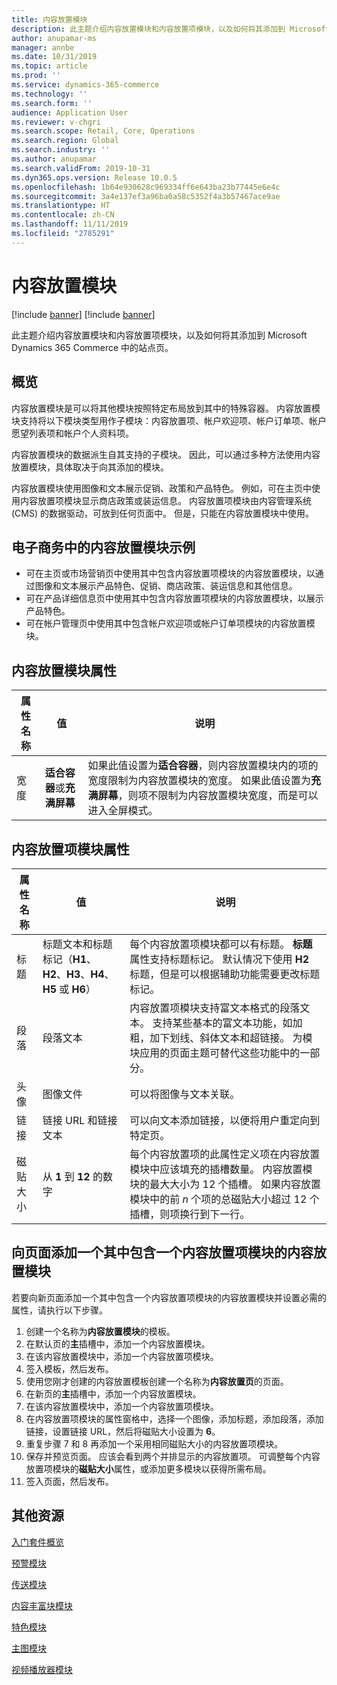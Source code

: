```yaml
---
title: 内容放置模块
description: 此主题介绍内容放置模块和内容放置项模块，以及如何将其添加到 Microsoft Dynamics 365 Commerce 中的站点页。
author: anupamar-ms
manager: annbe
ms.date: 10/31/2019
ms.topic: article
ms.prod: ''
ms.service: dynamics-365-commerce
ms.technology: ''
ms.search.form: ''
audience: Application User
ms.reviewer: v-chgri
ms.search.scope: Retail, Core, Operations
ms.search.region: Global
ms.search.industry: ''
ms.author: anupamar
ms.search.validFrom: 2019-10-31
ms.dyn365.ops.version: Release 10.0.5
ms.openlocfilehash: 1b64e930628c969334ff6e643ba23b77445e6e4c
ms.sourcegitcommit: 3a4e137ef3a96ba0a58c5352f4a3b57467ace9ae
ms.translationtype: HT
ms.contentlocale: zh-CN
ms.lasthandoff: 11/11/2019
ms.locfileid: "2785291"
---
```

# <a name="content-placement-module"></a>内容放置模块

[!include [banner](includes/preview-banner.md)]
[!include [banner](includes/banner.md)]

此主题介绍内容放置模块和内容放置项模块，以及如何将其添加到 Microsoft Dynamics 365 Commerce 中的站点页。

## <a name="overview"></a>概览

内容放置模块是可以将其他模块按照特定布局放到其中的特殊容器。 内容放置模块支持将以下模块类型用作子模块：内容放置项、帐户欢迎项、帐户订单项、帐户愿望列表项和帐户个人资料项。

内容放置模块的数据派生自其支持的子模块。 因此，可以通过多种方法使用内容放置模块，具体取决于向其添加的模块。

内容放置模块使用图像和文本展示促销、政策和产品特色。 例如，可在主页中使用内容放置项模块显示商店政策或装运信息。 内容放置项模块由内容管理系统 (CMS) 的数据驱动，可放到任何页面中。 但是，只能在内容放置模块中使用。

## <a name="examples-of-content-placement-modules-in-e-commerce"></a>电子商务中的内容放置模块示例

* 可在主页或市场营销页中使用其中包含内容放置项模块的内容放置模块，以通过图像和文本展示产品特色、促销、商店政策、装运信息和其他信息。
* 可在产品详细信息页中使用其中包含内容放置项模块的内容放置模块，以展示产品特色。
* 可在帐户管理页中使用其中包含帐户欢迎项或帐户订单项模块的内容放置模块。

## <a name="content-placement-module-properties"></a>内容放置模块属性

| 属性名称 | 值 | 说明 |
|---------------|-------|-------------|
| 宽度         | **适合容器**或**充满屏幕** | 如果此值设置为**适合容器**，则内容放置模块内的项的宽度限制为内容放置模块的宽度。 如果此值设置为**充满屏幕**，则项不限制为内容放置模块宽度，而是可以进入全屏模式。 |

## <a name="content-placement-item-module-properties"></a>内容放置项模块属性

| 属性名称 | 值 | 说明 |
|---------------|-------|-------------|
| 标题       | 标题文本和标题标记（**H1**、**H2**、**H3**、**H4**、**H5** 或 **H6**） | 每个内容放置项模块都可以有标题。 **标题**属性支持标题标记。 默认情况下使用 **H2** 标题，但是可以根据辅助功能需要更改标题标记。 |
| 段落     | 段落文本 | 内容放置项模块支持富文本格式的段落文本。 支持某些基本的富文本功能，如加粗，加下划线、斜体文本和超链接。 为模块应用的页面主题可替代这些功能中的一部分。 |
| 头像         | 图像文件 | 可以将图像与文本关联。 |
| 链接          | 链接 URL 和链接文本 | 可以向文本添加链接，以便将用户重定向到特定页。 |
| 磁贴大小     | 从 **1** 到 **12** 的数字 | 每个内容放置项的此属性定义项在内容放置模块中应该填充的插槽数量。 内容放置模块的最大大小为 12 个插槽。 如果内容放置模块中的前 *n* 个项的总磁贴大小超过 12 个插槽，则项换行到下一行。 |

## <a name="add-a-content-placement-module-that-contains-a-content-placement-item-module-to-a-page"></a>向页面添加一个其中包含一个内容放置项模块的内容放置模块

若要向新页面添加一个其中包含一个内容放置项模块的内容放置模块并设置必需的属性，请执行以下步骤。

1. 创建一个名称为**内容放置模块**的模板。
1. 在默认页的**主**插槽中，添加一个内容放置模块。
1. 在该内容放置模块中，添加一个内容放置项模块。
1. 签入模板，然后发布。
1. 使用您刚才创建的内容放置模板创建一个名称为**内容放置页**的页面。
1. 在新页的**主**插槽中，添加一个内容放置模块。
1. 在该内容放置模块中，添加一个内容放置项模块。
1. 在内容放置项模块的属性窗格中，选择一个图像，添加标题，添加段落，添加链接，设置链接 URL，然后将磁贴大小设置为 **6**。
1. 重复步骤 7 和 8 再添加一个采用相同磁贴大小的内容放置项模块。
1. 保存并预览页面。 应该会看到两个并排显示的内容放置项。 可调整每个内容放置项模块的**磁贴大小**属性，或添加更多模块以获得所需布局。
1. 签入页面，然后发布。

## <a name="additional-resources"></a>其他资源

[入门套件概览](starter-kit-overview.md)

[预警模块](add-alert.md)

[传送模块](add-carousel.md)

[内容丰富块模块](add-content-rich-block.md)

[特色模块](add-feature-module.md)

[主图模块](add-hero-module.md)

[视频播放器模块](add-video-player.md)
